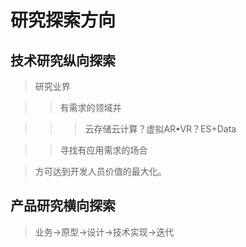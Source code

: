 # 研究探索方向

## 技术研究纵向探索 ##

>研究业界

>>有需求的领域并

>>>云存储云计算？虚拟AR•VR？ES+Data

>>寻找有应用需求的场合

>方可达到开发人员价值的最大化。

## 产品研究横向探索 ##

>业务→原型→设计→技术实现→迭代

>>

